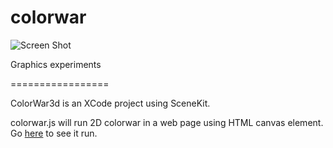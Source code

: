 # colorwar

![Screen Shot](https://github.com/rob-dodson/colorwar/blob/master/Screen%20Shot%202018-01-25%20at%208.43.34%20PM.png)

Graphics experiments

=================

ColorWar3d is an XCode project using SceneKit.

colorwar.js will run 2D colorwar in a web page using HTML canvas element. Go [here](http://www.z11p.com/colorwar/) to see it run.
